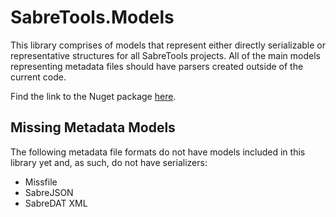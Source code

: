 # SabreTools.Models

This library comprises of models that represent either directly serializable or representative structures for all SabreTools projects. All of the main models representing metadata files should have parsers created outside of the current code.

Find the link to the Nuget package [here](https://www.nuget.org/packages/SabreTools.Models).

## Missing Metadata Models

The following metadata file formats do not have models included in this library yet and, as such, do not have serializers:

- Missfile
- SabreJSON
- SabreDAT XML
